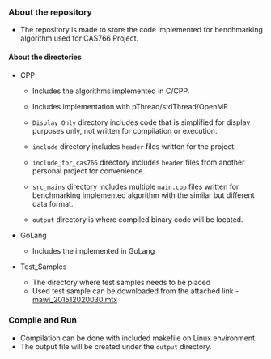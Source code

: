 ### About the repository
- The repository is made to store the code implemented for benchmarking algorithm used for CAS766 Project.

#### About the directories
- CPP
	- Includes the algorithms implemented in C/CPP.
	
	- Includes implementation with pThread/stdThread/OpenMP
	
	- `Display_Only` directory includes code that is simplified for display purposes only, not written for compilation or execution.
	
	- `include` directory includes `header` files written for the project.
	
	- `include_for_cas766` directory includes `header` files from another personal project for convenience.
	
	- `src_mains` directory includes multiple `main.cpp` files written for benchmarking implemented algorithm with the similar but different data format.
	
	- `output` directory is where compiled binary code will be located.
	
	  
	
- GoLang
	- Includes the implemented in GoLang

	  
	
- Test_Samples
	- The directory where test samples needs to be placed
	- Used test sample can be downloaded from the attached link - [mawi_201512020030.mtx]( https://sparse.tamu.edu/MAWI/mawi_201512020030) 



### Compile and Run

- Compilation can be done with included makefile on Linux environment.
- The output file will be created under the `output` directory.